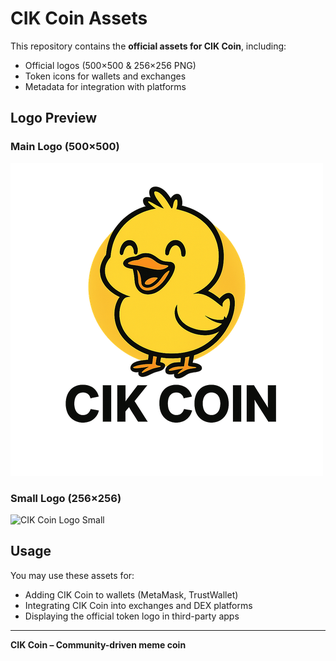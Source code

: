 # CIK Coin Assets

This repository contains the **official assets for CIK Coin**, including:

- Official logos (500×500 & 256×256 PNG)
- Token icons for wallets and exchanges
- Metadata for integration with platforms

## Logo Preview

### Main Logo (500×500)
![CIK Coin Logo](https://raw.githubusercontent.com/abdullah3df/CIK-Assets/refs/heads/main/CIK_COIN_LOGO_TRANSPARENT_500x500%20(1).png)

### Small Logo (256×256)
![CIK Coin Logo Small](https://raw.githubusercontent.com/abdullah3df/CIK-Assets/refs/heads/main/CIK_COIN_LOGO_TRANSPARENT_256x256.png)
## Usage
You may use these assets for:
- Adding CIK Coin to wallets (MetaMask, TrustWallet)
- Integrating CIK Coin into exchanges and DEX platforms
- Displaying the official token logo in third-party apps

---

**CIK Coin – Community-driven meme coin**

